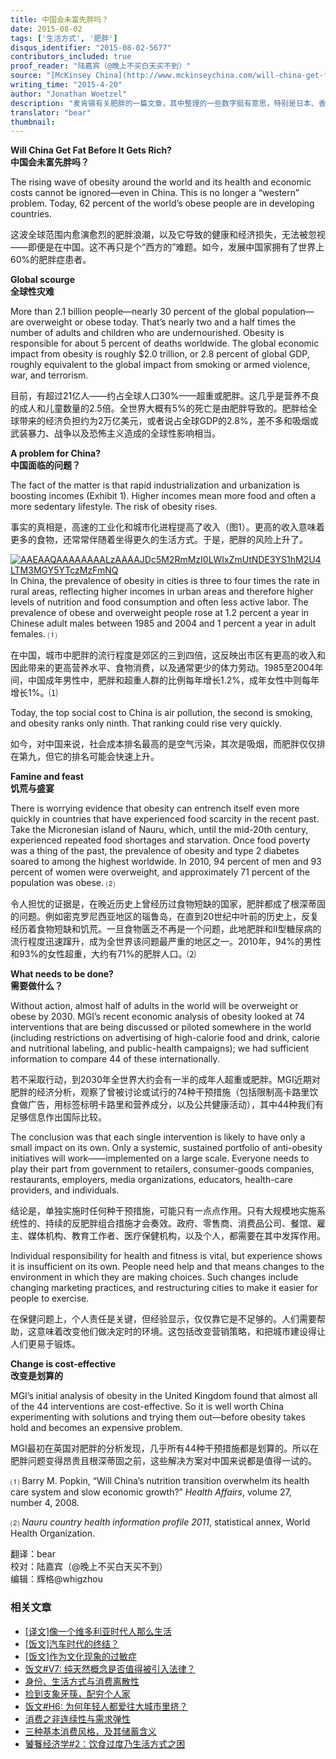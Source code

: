 ```yaml
---
title: 中国会未富先胖吗？
date: 2015-08-02
tags: ['生活方式', '肥胖']
disqus_identifier: "2015-08-02-5677"
contributors_included: true
proof_reader: "陆嘉宾（@晚上不买白天买不到）"
source: "[McKinsey China](http://www.mckinseychina.com/will-china-get-fat-before-it-gets-rich/)"
writing_time: "2015-4-20"
author: "Jonathan Woetzel"
description: "麦肯锡有关肥胖的一篇文章，其中整理的一些数字挺有意思，特别是日本、香港和韩国在图表上的位置。"
translator: "bear"
thumbnail:
---
```


**Will China Get Fat Before It Gets Rich?**  
**中国会未富先胖吗？**

The rising wave of obesity around the world and its health and economic costs cannot be ignored—even in China. This is no longer a “western” problem. Today, 62 percent of the world’s obese people are in developing countries.

这波全球范围内愈演愈烈的肥胖浪潮，以及它导致的健康和经济损失，无法被忽视——即便是在中国。这不再只是个“西方的”难题。如今，发展中国家拥有了世界上60%的肥胖症患者。

**Global scourge**  
**全球性灾难**

More than 2.1 billion people—nearly 30 percent of the global population—are overweight or obese today. That’s nearly two and a half times the number of adults and children who are undernourished. Obesity is responsible for about 5 percent of deaths worldwide. The global economic impact from obesity is roughly $2.0 trillion, or 2.8 percent of global GDP, roughly equivalent to the global impact from smoking or armed violence, war, and terrorism.

目前，有超过21亿人——约占全球人口30%——超重或肥胖。这几乎是营养不良的成人和儿童数量的2.5倍。全世界大概有5%的死亡是由肥胖导致的。肥胖给全球带来的经济负担约为2万亿美元，或者说占全球GDP的2.8%，差不多和吸烟或武装暴力、战争以及恐怖主义造成的全球性影响相当。

**A problem for China?**  
**中国面临的问题？**

The fact of the matter is that rapid industrialization and urbanization is boosting incomes (Exhibit 1). Higher incomes mean more food and often a more sedentary lifestyle. The risk of obesity rises.

事实的真相是，高速的工业化和城市化进程提高了收入（图1）。更高的收入意味着更多的食物，还常常伴随着坐得更久的生活方式。于是，肥胖的风险上升了。

[![AAEAAQAAAAAAAALzAAAAJDc5M2RmMzI0LWIxZmUtNDE3YS1hM2U4LTM3MGY5YTczMzFmNQ](https://headsalon.org/wordpress/wp-content/uploads/2015/08/AAEAAQAAAAAAAALzAAAAJDc5M2RmMzI0LWIxZmUtNDE3YS1hM2U4LTM3MGY5YTczMzFmNQ.jpg)](https://headsalon.org/wordpress/wp-content/uploads/2015/08/AAEAAQAAAAAAAALzAAAAJDc5M2RmMzI0LWIxZmUtNDE3YS1hM2U4LTM3MGY5YTczMzFmNQ.jpg)In China, the prevalence of obesity in cities is three to four times the rate in rural areas, reflecting higher incomes in urban areas and therefore higher levels of nutrition and food consumption and often less active labor. The prevalence of obese and overweight people rose at 1.2 percent a year in Chinese adult males between 1985 and 2004 and 1 percent a year in adult females. ⑴

在中国，城市中肥胖的流行程度是郊区的三到四倍，这反映出市区有更高的收入和因此带来的更高营养水平、食物消费，以及通常更少的体力劳动。1985至2004年间，中国成年男性中，肥胖和超重人群的比例每年增长1.2%，成年女性中则每年增长1%。⑴

Today, the top social cost to China is air pollution, the second is smoking, and obesity ranks only ninth. That ranking could rise very quickly.

如今，对中国来说，社会成本排名最高的是空气污染，其次是吸烟，而肥胖仅仅排在第九，但它的排名可能会快速上升。

**Famine and feast**  
**饥荒与盛宴**

There is worrying evidence that obesity can entrench itself even more quickly in countries that have experienced food scarcity in the recent past. Take the Micronesian island of Nauru, which, until the mid-20th century, experienced repeated food shortages and starvation. Once food poverty was a thing of the past, the prevalence of obesity and type 2 diabetes soared to among the highest worldwide. In 2010, 94 percent of men and 93 percent of women were overweight, and approximately 71 percent of the population was obese. ⑵

令人担忧的证据是，在晚近历史上曾经历过食物短缺的国家，肥胖都成了根深蒂固的问题。例如密克罗尼西亚地区的瑙鲁岛，在直到20世纪中叶前的历史上，反复经历着食物短缺和饥荒。一旦食物匮乏不再是一个问题，此地肥胖和II型糖尿病的流行程度迅速蹿升，成为全世界该问题最严重的地区之一。2010年，94%的男性和93%的女性超重，大约有71%的肥胖人口。⑵

**What needs to be done?**  
**需要做什么？**

Without action, almost half of adults in the world will be overweight or obese by 2030. MGI’s recent economic analysis of obesity looked at 74 interventions that are being discussed or piloted somewhere in the world (including restrictions on advertising of high-calorie food and drink, calorie and nutritional labeling, and public-health campaigns); we had sufficient information to compare 44 of these internationally.

若不采取行动，到2030年全世界大约会有一半的成年人超重或肥胖。MGI近期对肥胖的经济分析，观察了曾被讨论或试行的74种干预措施（包括限制高卡路里饮食做广告，用标签标明卡路里和营养成分，以及公共健康活动），其中44种我们有足够信息作出国际比较。

The conclusion was that each single intervention is likely to have only a small impact on its own. Only a systemic, sustained portfolio of anti-obesity initiatives will work——implemented on a large scale. Everyone needs to play their part from government to retailers, consumer-goods companies, restaurants, employers, media organizations, educators, health-care providers, and individuals.

结论是，单独实施时任何种干预措施，可能只有一点点作用。只有大规模地实施系统性的、持续的反肥胖组合措施才会奏效。政府、零售商、消费品公司、餐馆、雇主、媒体机构、教育工作者、医疗保健机构，以及个人，都需要在其中发挥作用。

Individual responsibility for health and fitness is vital, but experience shows it is insufficient on its own. People need help and that means changes to the environment in which they are making choices. Such changes include changing marketing practices, and restructuring cities to make it easier for people to exercise.

在保健问题上，个人责任是关键，但经验显示，仅仅靠它是不足够的。人们需要帮助，这意味着改变他们做决定时的环境。这包括改变营销策略，和把城市建设得让人们更易于锻炼。

**Change is cost-effective**  
**改变是划算的**

MGI’s initial analysis of obesity in the United Kingdom found that almost all of the 44 interventions are cost-effective. So it is well worth China experimenting with solutions and trying them out—before obesity takes hold and becomes an expensive problem.

MGI最初在英国对肥胖的分析发现，几乎所有44种干预措施都是划算的。所以在肥胖问题变得昂贵且根深蒂固之前，这些解决方案对中国来说都是值得一试的。

⑴ Barry M. Popkin, “Will China’s nutrition transition overwhelm its health care system and slow economic growth?” *Health Affairs*, volume 27, number 4, 2008.

⑵ *Nauru country health information profile 2011*, statistical annex, World Health Organization.


翻译：bear  
校对：陆嘉宾（@晚上不买白天买不到）  
编辑：辉格@whigzhou


### 相关文章

* [[译文]像一个维多利亚时代人那么生活](https://headsalon.org/archives/6601.html "[译文]像一个维多利亚时代人那么生活")
* [[饭文]汽车时代的终结？](https://headsalon.org/archives/4638.html "[饭文]汽车时代的终结？")
* [[饭文]作为文化现象的过敏症](https://headsalon.org/archives/4413.html "[饭文]作为文化现象的过敏症")
* [饭文#V7: 纯天然概念是否值得被引入法律？](https://headsalon.org/archives/2103.html "饭文#V7: 纯天然概念是否值得被引入法律？")
* [身份、生活方式与消费离散性](https://headsalon.org/archives/1551.html "身份、生活方式与消费离散性")
* [捡到支象牙筷，配穷个人家](https://headsalon.org/archives/790.html "捡到支象牙筷，配穷个人家")
* [饭文#H6: 为何年轻人都爱往大城市里挤？](https://headsalon.org/archives/791.html "饭文#H6: 为何年轻人都爱往大城市里挤？")
* [消费之非连续性与需求弹性](https://headsalon.org/archives/792.html "消费之非连续性与需求弹性")
* [三种基本消费风格，及其储蓄含义](https://headsalon.org/archives/802.html "三种基本消费风格，及其储蓄含义")
* [饕餮经济学#2：饮食过度乃生活方式之困](https://headsalon.org/archives/314.html "饕餮经济学#2：饮食过度乃生活方式之困")
